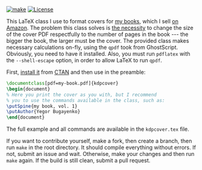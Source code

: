 [![make](https://github.com/yegor256/kdpcover/actions/workflows/make.yml/badge.svg)](https://github.com/yegor256/kdpcover/actions/workflows/make.yml)
[![License](https://img.shields.io/badge/license-MIT-green.svg)](https://github.com/yegor256/kdpcover/blob/master/LICENSE.txt)

This LaTeX class I use to format covers for [my books](https://www.yegor256.com/books.html), 
which I sell [on Amazon](https://www.amazon.com/Yegor-Bugayenko/e/B01AM1QMDK).
The problem this class solves is [the necessity](https://kdp.amazon.com/en_US/help/topic/G201953020) 
to change the size of the cover PDF respectfully 
to the number of pages in the book --- the bigger
the book, the larger must be the cover. The provided class makes necessary
calculations on-fly, using the `qpdf` took from GhostScript. Obviously,
you need to have it installed. Also, you must
run `pdflatex` with the `--shell-escape` option, in order to allow LaTeX to run `qpdf`.

First, [install it](https://en.wikibooks.org/wiki/LaTeX/Installing_Extra_Packages)
from [CTAN](https://ctan.org/pkg/kdpcover) 
and then use in the preamble:

```tex
\documentclass[pdf=my-book.pdf]{kdpcover}
\begin{document}
% Here you print the cover as you with, but I recommend
% you to use the commands available in the class, such as:
\putSpine{my book, vol. 1}
\putAuthor{Yegor Bugayenko}
\end{document}
```

The full example and all commands are available in the `kdpcover.tex` file.

If you want to contribute yourself, make a fork, then create a branch, 
then run `make` in the root directory.
It should compile everything without errors. If not, submit an issue and wait.
Otherwise, make your changes and then run `make` again. If the build is
still clean, submit a pull request.
